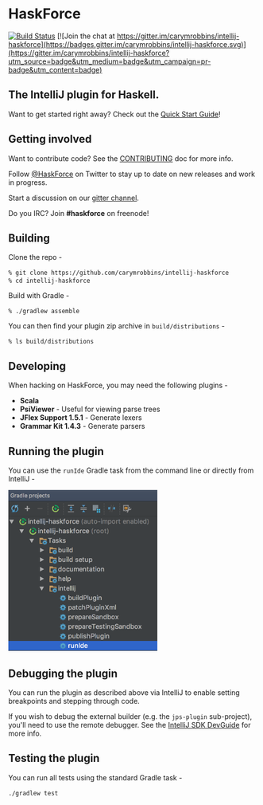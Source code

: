 # HaskForce

[![Build Status](https://travis-ci.org/carymrobbins/intellij-haskforce.svg?branch=master)](https://travis-ci.org/carymrobbins/intellij-haskforce)
[![Join the chat at https://gitter.im/carymrobbins/intellij-haskforce](https://badges.gitter.im/carymrobbins/intellij-haskforce.svg)](https://gitter.im/carymrobbins/intellij-haskforce?utm_source=badge&utm_medium=badge&utm_campaign=pr-badge&utm_content=badge)

## The IntelliJ plugin for Haskell.

Want to get started right away?  Check out the [Quick Start Guide](https://github.com/carymrobbins/intellij-haskforce/wiki/Quick-Start-Guide)!

## Getting involved

Want to contribute code?  See the [CONTRIBUTING](./CONTRIBUTING.md) doc for more info.

Follow [@HaskForce](https://twitter.com/haskforce) on Twitter to stay up to date
on new releases and work in progress.

Start a discussion on our [gitter channel](https://gitter.im/carymrobbins/intellij-haskforce).

Do you IRC?  Join **#haskforce** on freenode!

## Building

Clone the repo -

```
% git clone https://github.com/carymrobbins/intellij-haskforce
% cd intellij-haskforce
```

Build with Gradle -

```
% ./gradlew assemble
```

You can then find your plugin zip archive in `build/distributions` -

```
% ls build/distributions
```

## Developing

When hacking on HaskForce, you may need the following plugins -

* **Scala**
* **PsiViewer** - Useful for viewing parse trees
* **JFlex Support 1.5.1** - Generate lexers
* **Grammar Kit 1.4.3** - Generate parsers

## Running the plugin

You can use the `runIde` Gradle task from the command line or directly
from IntelliJ -

<img src="resources/screenshots/haskforce-gradle-runide.png" width="300px"/>

## Debugging the plugin

You can run the plugin as described above via IntelliJ to enable setting
breakpoints and stepping through code.

If you wish to debug the external builder (e.g. the `jps-plugin` sub-project),
you'll need to use the remote debugger.
See the [IntelliJ SDK DevGuide](http://www.jetbrains.org/intellij/sdk/docs/reference_guide/frameworks_and_external_apis/external_builder_api.html#debugging-a-plugin-for-external-builder)
for more info.

## Testing the plugin

You can run all tests using the standard Gradle task -

```
./gradlew test
```
